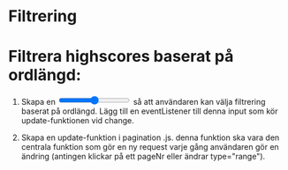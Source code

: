 # Filtrering 

# Filtrera highscores baserat på ordlängd:


1. Skapa en <input type="range"> så att användaren kan välja filtrering baserat på ordlängd. Lägg till en eventListener till denna input som kör update-funktionen vid change. 

2. Skapa en update-funktion i pagination .js. 
denna funktion ska vara den centrala funktion som gör en ny request varje gång användaren gör en ändring (antingen klickar på ett pageNr eller ändrar type="range"). 

